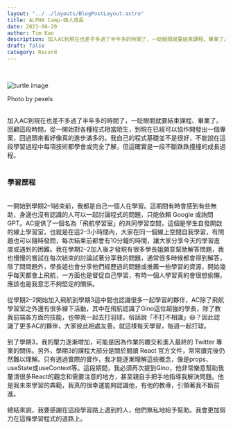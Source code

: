 ```yaml
---
layout: "../../layouts/BlogPostLayout.astro"
title: ALPHA Camp-個人成長
date: 2023-06-29
author: Tim Kao
description: 加入AC到現在也差不多過了半年多的時間了，一眨眼間就要結束課程、畢業了。回顧這段時間...
draft: false
category: Record
---
```

<br/>


![turtle image](/images/turtle.png)
<p class="text-center sm">Photo by pexels</p>
<br/>
加入AC到現在也差不多過了半年多的時間了，一眨眼間就要結束課程、畢業了。回顧這段時間，從一開始對各種程式相當陌生，到現在已經可以協作開發出一個專案，回過頭來看好像真的進步滿多的。我自己的程式基礎並不是很好，不能說在這段學習過程中每項技術都學會或完全了解，但這確實是一段不斷跌跌撞撞的成長過程。
<br/>
<br/>

### 學習歷程
<br/>
一開始到學期2–1結束前，我都是自己一個人在學習。這期間有時會感到有些無助，身邊也沒有認識的人可以一起討論程式的問題，只能依賴 Google 或詢問 GPT。AC提供了一個名為「飛航學習室」的共同學習空間，這個是學生自發開啟的線上學習室，也就是在這2–3小時間內，大家在同一個線上空間自我學習，有問題也可以隨時發問，每次結束前都會有10分鐘的時間，讓大家分享今天的學習進度或遇到的困難。我在學期2–2加入後才發現有很多學長姐願意幫助解答問題，我也慢慢的嘗試在每次結束的討論試著分享我的問題，通常很多時候都會得到解答，除了問問題外，學長姐也會分享他們經歷過的問題或推薦一些學習的資源，開始幾乎每天都會上飛航，一方面也是督促自己學習，有時一個人學習真的會很想偷懶，應該也是我意志不夠堅定的關係。
<br/>
<br/>
從學期2–2開始加入飛航到學期3這中間也認識很多一起學習的夥伴，AC除了飛航學習室之外還有很多線下活動，其中在飛航認識了Gino這位超強的學長，除了教我前端各方面的技能，也帶我一起去打羽球，俗話說「不打不相識」😆？因此認識了更多AC的夥伴，大家彼此相處友善。就這樣每天學習，每週一起打球。
<br/>
<br/>
到了學期3，我的壓力逐漸增加，可能是因為作業的繳交和進入最終的 Twitter 專案的關係。另外，學期3的課程大部分是關於閱讀 React 官方文件，常常讀完後仍然難以理解。只有透過實際的實作，我才能逐漸理解這些概念，像是props、useState或useContext等。這段期間，我必須再次提到Gino，他非常樂意幫助我釐清很多React的觀念和需要注意的地方，甚至親自手把手地指導我解決問題。他是我未來學習的典範，我真的很幸運能夠認識他，有他的教導，引領著我不斷前進。
<br/>
<br/>
總結來說，我要感謝在這段學習路上遇到的人，他們無私地給予幫助。我會更加努力在這條學習程式的道路上。

